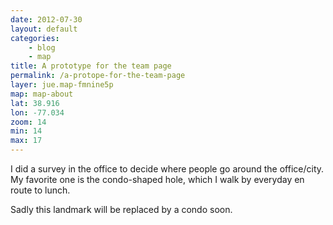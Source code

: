```yaml
---
date: 2012-07-30
layout: default
categories: 
    - blog
    - map
title: A prototype for the team page
permalink: /a-protope-for-the-team-page
layer: jue.map-fmnine5p
map: map-about
lat: 38.916
lon: -77.034
zoom: 14
min: 14
max: 17
---
```

I did a survey in the office to decide where people go around the office/city. My favorite one is the condo-shaped hole, which I walk by everyday en route to lunch.

Sadly this landmark will be replaced by a condo soon.